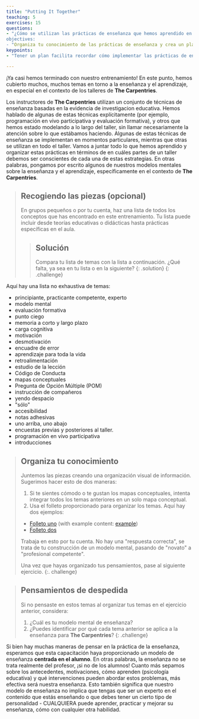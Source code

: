 ```yaml
---
title: "Putting It Together"
teaching: 5
exercises: 15
questions:
- "¿Cómo se utilizan las prácticas de enseñanza que hemos aprendido en nuestros talleres? 
objectives:
- "Organiza tu conocimiento de las prácticas de enseñanza y crea un plan para usar estas prácticas en un taller de **The Carpentries**."
keypoints:
- "Tener un plan facilita recordar cómo implementar las prácticas de enseñanza importantes que has aprendido."

---
```


¡Ya casi hemos terminado con nuestro entrenamiento! 
En este punto, hemos cubierto muchos, muchos temas
en torno a la enseñanza y el aprendizaje, en especial en el contexto de los talleres de **The Carpentries**.

Los instructores de **The Carpentries** utilizan un conjunto de técnicas de enseñanza basadas en la evidencia de
investigacion educativa. Hemos hablado de algunas de estas técnicas explícitamente
(por ejemplo, programación en vivo participativa y evaluación formativa), y otros que hemos estado modelando a lo largo del
taller, sin llamar necesariamente la atención sobre lo que estábamos haciendo. Algunas de
estas técnicas de enseñanza se implementan en momentos particulares, mientras que
otras se utilizan en todo el taller. Vamos a juntar todo lo que hemos aprendido y organizar
estas prácticas en términos de en cuáles partes de un taller debemos ser conscientes de cada una
de estas estrategias. En otras palabras, pongamos por escrito algunos de nuestros modelos mentales
sobre la enseñanza y el aprendizaje, específicamente en el contexto de **The Carpentries**.

> ## Recogiendo las piezas (opcional)
>
> En grupos pequeños o por tu cuenta, haz una lista de todos los conceptos que has
> encontrado en este entrenamiento. Tu lista puede incluir desde
> teorías educativas o didácticas hasta prácticas específicas en el aula.
>
>> ## Solución
>>
>> Compara tu lista de temas con la lista a continuación. ¿Qué falta, ya sea en tu
>> lista o en la siguiente?
> {: .solution}
{: .challenge}

Aquí hay una lista no exhaustiva de temas:

* principiante, practicante competente, experto
* modelo mental
* evaluación formativa
* punto ciego
* memoria a corto y largo plazo
* carga cognitiva
* motivación
* desmotivación
* encuadre de error
* aprendizaje para toda la vida
* retroalimentación
* estudio de la lección
* Código de Conducta
* mapas conceptuales
* Pregunta de Opción Múltiple (POM)
* instrucción de compañeros
* yendo despacio
* "sólo"
* accesibilidad
* notas adhesivas
* uno arriba, uno abajo
* encuestas previas y posteriores al taller.
* programación en vivo participativa
* introducciones


> ## Organiza tu conocimiento
>
> Juntemos las piezas creando una organización visual de información.
> Sugerimos hacer esto de dos maneras:
>
> 1. Si te sientes cómodo o te gustan los mapas conceptuales, intenta integrar todos los
> temas anteriores en un solo mapa conceptual.
> 2. Usa el folleto proporcionado para organizar los temas. Aquí hay dos ejemplos:
>   - [Folleto uno](../files/handouts/Wrap-Up-doc.pdf) (with example content: [example](../files/handouts/Wrap-Up-doc-example.pdf))
>   - [Folleto dos](../files/handouts/Carpentries_teaching_practices.pdf)
> 
> Trabaja en esto por tu cuenta. No hay una "respuesta correcta", se trata de tu construcción de
> un modelo mental, pasando de "novato" a "profesional competente".
>
> Una vez que hayas organizado tus pensamientos, pase al siguiente ejercicio.
{:. challenge}

> ## Pensamientos de despedida
>
> Si no pensaste en estos temas al organizar tus temas en el ejercicio 
> anterior, considera:
> 1. ¿Cuál es tu modelo mental de enseñanza?
> 2. ¿Puedes identificar por qué cada tema anterior se aplica a la enseñanza para **The Carpentries**?
{: .challenge}

Si bien hay muchas maneras de
pensar en la práctica de la enseñanza, esperamos que esta capacitación haya proporcionado un modelo de
enseñanza **centrada en el alumno**. En otras palabras, la enseñanza no se trata realmente del
profesor, ¡si no de los alumnos! Cuanto más sepamos sobre los antecedentes, motivaciones,
cómo aprenden (psicología educativa) y qué intervenciones pueden abordar estos
problemas, más efectiva será nuestra enseñanza. Esto también significa que nuestro modelo de enseñanza
no implica que tengas que ser un experto en el contenido que estás enseñando o que debes
tener un cierto tipo de personalidad - CUALQUIERA puede aprender, practicar y mejorar su
enseñanza, cómo con cualquier otra habilidad.
